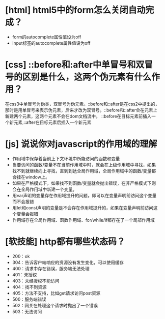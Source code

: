 # [html] html5中的form怎么关闭自动完成？

- form的autocomplete属性值设为off
- input标签的autocomplete属性值设为off

# [css] ::before和:after中单冒号和双冒号的区别是什么，这两个伪元素有什么作用？

在css3中单冒号为伪类，双冒号为伪元素。::before和::after是在css2中提出的，那时是用单冒号来表示伪元素，后来才改为双冒号。::before和::after会在元素上新建两个元素，这两个元素不会在dom文档流中。
::before在目标元素前插入一个新元素,::after在目标元素后插入一个新元素

# [js] 说说你对javascript的作用域的理解

- 作用域中保存着当前上下文环境中所能访问的函数和变量
- 当要访问的函数/变量不在当前作用域中时，就会在上级作用域中寻找，如果找不到就继续向上寻找，直到到达全局作用域，全局作用域中的函数/变量都会挂在window上。
- 如果在严格模式下，如果找不到函数/变量就会抛出错误，在非严格模式下则会在全局作用域中新建一个变量。
- 用var声明的变量存在作用域提升的问题，即可以在变量声明前访问这个变量而不会报错
- 用let和const声明的变量是不会存在作用域提升的，如果在变量声明前访问这个变量会报错
- 作用域存在全局作用域、函数作用域、for/while/if都存在了一个局部作用域

# [软技能] http都有哪些状态码？

- 200：ok
- 304：告诉客户端响应的资源没有发生变化，可以使用缓存
- 400：请求中存在错误，服务端无法处理
- 401：未授权
- 403：未经授权不能访问
- 404：找不到资源
- 405：方法不支持，比如get请求访问post资源
- 500：服务端错误
- 502：网关在处理这个请求时抛出了一个错误
- 503：无法访问
